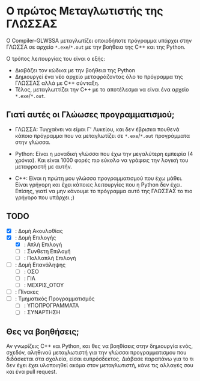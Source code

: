 # Ο πρώτος Μεταγλωτιστής της ΓΛΩΣΣΑΣ

Ο Compiler-GLWSSA μεταγλωτίζει οποιοδήποτε πρόγραμμα υπάρχει στην ΓΛΩΣΣΑ σε αρχείο `*.exe`/`*.out` με την βοήθεια της C++ και της Python.

Ο τρόπος λειτουργίας του είναι ο εξής:
- Διαβάζει τον κώδικα με την βοήθεια της Python
- Δημιουργεί ένα νέο αρχείο μεταφράζοντας όλο το πρόγραμμα της ΓΛΩΣΣΑΣ αλλά με C++ σύνταξη.
- Τέλος, μεταγλωττίζει την C++ με το αποτέλεσμα να είναι ένα αρχείο `*.exe`/`*.out`.

## Γιατί αυτές οι Γλώωσες προγραμματισμού;
- ΓΛΩΣΣΑ:
    Τυγχαίνει να είμαι Γ' Λυκείου, και δεν έβρισκα πουθενά κάποιο πρόγραμμα που να μεταγλωτίζει σε `*.exe`/`*.out` προγράμματα στην γλώσσα.

- Python:
    Είναι η μοναδική γλώσσα που έχω την μεγαλύτερη εμπειρία (4 χρόνια). Και είναι 1000 φορές πιο εύκολο να γράφεις την λογική του μεταφραστή με αυτήν.

- C++:
    Είναι η πρώτη μου γλώσσα προγραμματισμού που έχω μάθει. Είναι γρήγορη και έχει κάποιες λειτουργίες που η Python δεν έχει. Επίσης, γιατί να μην κάνουμε το πρόγραμμα αυτό της ΓΛΩΣΣΑΣ το πιο γρήγορo που υπάρχει ;)

## TODO
- [x] : Δομή Ακουλοθίας
- [x] : Δομή Επιλογής
    - [x] : Απλή Επιλογή
    - [ ] : Συνθετη Επιλογή
    - [ ] : Πολλαπλή Επιλογή
- [ ] : Δομή Επανάληψης
    - [ ] : ΟΣΟ
    - [ ] : ΓΙΑ
    - [ ] : ΜΕΧΡΙΣ_ΟΤΟΥ
- [ ] : Πίνακες
- [ ] : Τμηματικός Προγραμματισμός
    - [ ] : ΥΠΟΠΡΟΓΡΑΜΜΑΤΑ
    - [ ] : ΣΥΝΑΡΤΗΣΗ

## Θες να βοηθήσεις;
Αν γνωρίζεις C++ και Python, και θες να βοηθίσεις στην δημιουργία ενός, σχεδόν, αληθινού μεταγλωτιστή για την γλώσσα προγραμματισμου που διδάσκεται στα σχολεία, είσαι ευπρόσδεκτος. Διάβασε παραπάνω για το τι δεν έχει έχει υλοποιηθεί ακόμα στον μεταγλωτιστή, κάνε τις αλλαγές σου και ένα pull request.